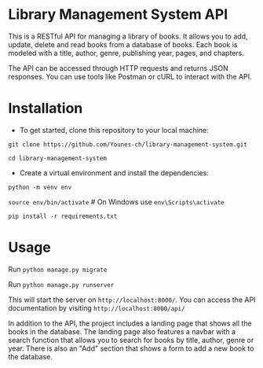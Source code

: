 # Library Management System API

This is a RESTful API for managing a library of books. It allows you to add, update, delete and read books from a database of books. Each book is modeled with a title, author, genre, publishing year, pages, and chapters.

The API can be accessed through HTTP requests and returns JSON responses. You can use tools like Postman or cURL to interact with the API.

# Installation

* To get started, clone this repository to your local machine:

`git clone https://github.com/Younes-ch/library-management-system.git`

`cd library-management-system`

* Create a virtual environment and install the dependencies:

`python -m venv env`

`source env/bin/activate`  # On Windows use `env\Scripts\activate`

`pip install -r requirements.txt`

# Usage

Run `python manage.py migrate`

Run `python manage.py runserver`

This will start the server on `http://localhost:8000/`. You can access the API documentation by visiting `http://localhost:8000/api/`


In addition to the API, the project includes a landing page that shows all the books in the database. The landing page also features a navbar with a search function that allows you to search for books by title, author, genre or year. There is also an "Add" section that shows a form to add a new book to the database.
